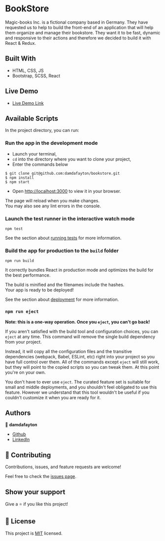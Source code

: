 # BookStore

Magic-books Inc. is a fictional company based in Germany. They have requested us to help to build the front-end of an application that will help them organize and manage their bookstore. They want it to be fast, dynamic and responsive to their actions and therefore we decided to build it with React & Redux.

## Built With

- HTML, CSS, JS
- Bootstrap, SCSS, React


## Live Demo

- [Live Demo Link](https://damdafayton.github.io/bookstore/build/)


## Available Scripts

In the project directory, you can run:

### Run the app in the development mode

- Launch your terminal,
- `cd` into the directory where you want to clone your project,
- Enter the commands below
```
$ git clone git@github.com:damdafayton/bookstore.git
$ npm install
$ npm start
````
- Open [http://localhost:3000](http://localhost:3000) to view it in your browser.

The page will reload when you make changes.\
You may also see any lint errors in the console.

### Launch the test runner in the interactive watch mode

`npm test`

See the section about [running tests](https://facebook.github.io/create-react-app/docs/running-tests) for more information.

### Build the app for production to the `build` folder

`npm run build`

It correctly bundles React in production mode and optimizes the build for the best performance.

The build is minified and the filenames include the hashes.\
Your app is ready to be deployed!

See the section about [deployment](https://facebook.github.io/create-react-app/docs/deployment) for more information.

### `npm run eject`

**Note: this is a one-way operation. Once you `eject`, you can't go back!**

If you aren't satisfied with the build tool and configuration choices, you can `eject` at any time. This command will remove the single build dependency from your project.

Instead, it will copy all the configuration files and the transitive dependencies (webpack, Babel, ESLint, etc) right into your project so you have full control over them. All of the commands except `eject` will still work, but they will point to the copied scripts so you can tweak them. At this point you're on your own.

You don't have to ever use `eject`. The curated feature set is suitable for small and middle deployments, and you shouldn't feel obligated to use this feature. However we understand that this tool wouldn't be useful if you couldn't customize it when you are ready for it.


## Authors

👤 **damdafayton**

- [Github](https://github.com/damdafayton)
- [LinkedIn](https://linkedin.com/in/damdafayton)


## 🤝 Contributing

Contributions, issues, and feature requests are welcome!

Feel free to check the [issues page](../../issues/).


## Show your support

Give a ⭐️ if you like this project!


## 📝 License

This project is [MIT](./MIT.md) licensed.

